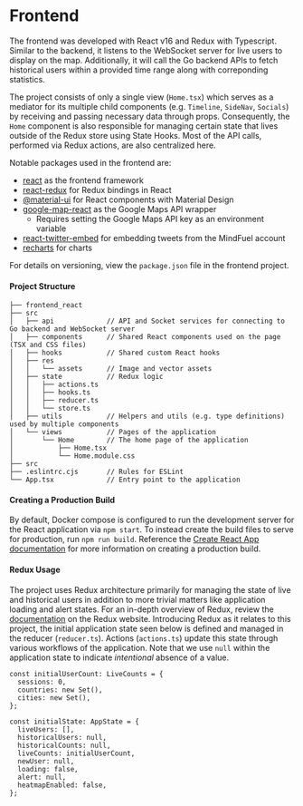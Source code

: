 # Frontend
The frontend was developed with React v16 and Redux with Typescript. Similar to the backend, it listens to the WebSocket server for live users to display on the map. Additionally, it will call the Go backend APIs to fetch historical users within a provided time range along with correponding statistics.<br>

The project consists of only a single view (`Home.tsx`) which serves as a mediator for its multiple child components (e.g. `Timeline`, `SideNav`, `Socials`) by receiving and passing necessary data through props. Consequently, the `Home` component is also responsible for managing certain state that lives outside of the Redux store using State Hooks. Most of the API calls, performed via Redux actions, are also centralized here.<br>

Notable packages used in the frontend are:
- [react](https://www.npmjs.com/package/react) as the frontend framework
- [react-redux](https://www.npmjs.com/package/react-redux) for Redux bindings in React
- [@material-ui](https://www.npmjs.com/package/@material-ui/core) for React components with Material Design
- [google-map-react](https://www.npmjs.com/package/google-map-react) as the Google Maps API wrapper
  - Requires setting the Google Maps API key as an environment variable
- [react-twitter-embed](https://www.npmjs.com/package/react-twitter-embed) for embedding tweets from the MindFuel account
- [recharts](https://www.npmjs.com/package/recharts) for charts


For details on versioning, view the `package.json` file in the frontend project.

#### Project Structure
```
├── frontend_react
├── src
│   ├── api             // API and Socket services for connecting to Go backend and WebSocket server
│   ├── components      // Shared React components used on the page (TSX and CSS files)
│   ├── hooks           // Shared custom React hooks
│   ├── res
│   │   └── assets      // Image and vector assets
│   ├── state           // Redux logic
│   │   ├── actions.ts
│   │   ├── hooks.ts
│   │   ├── reducer.ts
│   │   └── store.ts
│   ├── utils           // Helpers and utils (e.g. type definitions) used by multiple components
│   └── views           // Pages of the application
│       └── Home        // The home page of the application
│           ├── Home.tsx
│           └── Home.module.css
├── src
├── .eslintrc.cjs       // Rules for ESLint
└── App.tsx             // Entry point to the application
```

#### Creating a Production Build
By default, Docker compose is configured to run the development server for the React application via `npm start`. To instead create the build files to serve for production, run `npm run build`. Reference the [Create React App documentation](https://create-react-app.dev/docs/production-build/) for more information on creating a production build.

#### Redux Usage

The project uses Redux architecture primarily for managing the state of live and historical users in addition to more trivial matters like application loading and alert states. For an in-depth overview of Redux, review the [documentation](https://redux.js.org/tutorials/essentials/part-1-overview-concepts) on the Redux website. Introducing Redux as it relates to this project, the initial application state seen below is defined and managed in the reducer (`reducer.ts`). Actions (`actions.ts`) update this state through various workflows of the application. Note that we use `null` within the application state to indicate *intentional* absence of a value.

```
const initialUserCount: LiveCounts = {
  sessions: 0,
  countries: new Set(),
  cities: new Set(),
};

const initialState: AppState = {
  liveUsers: [],
  historicalUsers: null,
  historicalCounts: null,
  liveCounts: initialUserCount,
  newUser: null,
  loading: false,
  alert: null,
  heatmapEnabled: false,
};
```